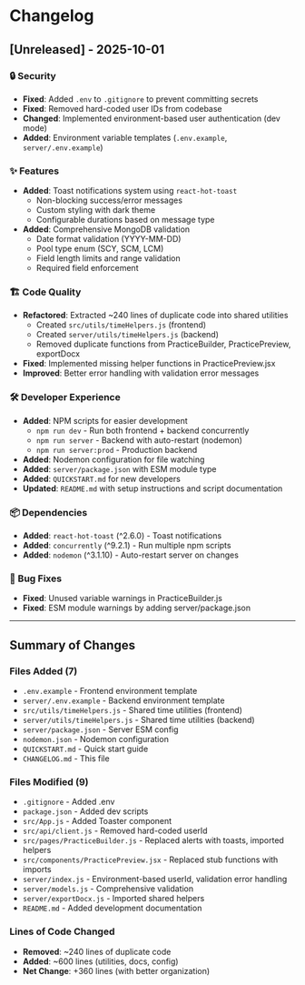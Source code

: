 # Changelog

## [Unreleased] - 2025-10-01

### 🔒 Security
- **Fixed**: Added `.env` to `.gitignore` to prevent committing secrets
- **Fixed**: Removed hard-coded user IDs from codebase
- **Changed**: Implemented environment-based user authentication (dev mode)
- **Added**: Environment variable templates (`.env.example`, `server/.env.example`)

### ✨ Features
- **Added**: Toast notifications system using `react-hot-toast`
  - Non-blocking success/error messages
  - Custom styling with dark theme
  - Configurable durations based on message type
- **Added**: Comprehensive MongoDB validation
  - Date format validation (YYYY-MM-DD)
  - Pool type enum (SCY, SCM, LCM)
  - Field length limits and range validation
  - Required field enforcement

### 🏗️ Code Quality
- **Refactored**: Extracted ~240 lines of duplicate code into shared utilities
  - Created `src/utils/timeHelpers.js` (frontend)
  - Created `server/utils/timeHelpers.js` (backend)
  - Removed duplicate functions from PracticeBuilder, PracticePreview, exportDocx
- **Fixed**: Implemented missing helper functions in PracticePreview.jsx
- **Improved**: Better error handling with validation error messages

### 🛠️ Developer Experience
- **Added**: NPM scripts for easier development
  - `npm run dev` - Run both frontend + backend concurrently
  - `npm run server` - Backend with auto-restart (nodemon)
  - `npm run server:prod` - Production backend
- **Added**: Nodemon configuration for file watching
- **Added**: `server/package.json` with ESM module type
- **Added**: `QUICKSTART.md` for new developers
- **Updated**: `README.md` with setup instructions and script documentation

### 📦 Dependencies
- **Added**: `react-hot-toast` (^2.6.0) - Toast notifications
- **Added**: `concurrently` (^9.2.1) - Run multiple npm scripts
- **Added**: `nodemon` (^3.1.10) - Auto-restart server on changes

### 🐛 Bug Fixes
- **Fixed**: Unused variable warnings in PracticeBuilder.js
- **Fixed**: ESM module warnings by adding server/package.json

---

## Summary of Changes

### Files Added (7)
- `.env.example` - Frontend environment template
- `server/.env.example` - Backend environment template
- `src/utils/timeHelpers.js` - Shared time utilities (frontend)
- `server/utils/timeHelpers.js` - Shared time utilities (backend)
- `server/package.json` - Server ESM config
- `nodemon.json` - Nodemon configuration
- `QUICKSTART.md` - Quick start guide
- `CHANGELOG.md` - This file

### Files Modified (9)
- `.gitignore` - Added .env
- `package.json` - Added dev scripts
- `src/App.js` - Added Toaster component
- `src/api/client.js` - Removed hard-coded userId
- `src/pages/PracticeBuilder.js` - Replaced alerts with toasts, imported helpers
- `src/components/PracticePreview.jsx` - Replaced stub functions with imports
- `server/index.js` - Environment-based userId, validation error handling
- `server/models.js` - Comprehensive validation
- `server/exportDocx.js` - Imported shared helpers
- `README.md` - Added development documentation

### Lines of Code Changed
- **Removed**: ~240 lines of duplicate code
- **Added**: ~600 lines (utilities, docs, config)
- **Net Change**: +360 lines (with better organization)
